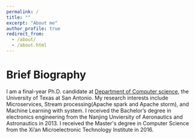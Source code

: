 ```yaml
---
permalink: /
title: ""
excerpt: "About me"
author_profile: true
redirect_from: 
  - /about/
  - /about.html
---
```

Brief Biography
====
I am a final-year Ph.D. candidate at [Department of Computer science](https://cs.utsa.edu/), the University of Texas at San Antonio. My research interests include Microservices, Stream processing(Apache spark and Apache storm), and Machine Learning with system. I received the Bachelor’s degree in electronics engineering from the Nanjing Unviersity of Aeronautics and Astronautics in 2013. I received the Master's degree in Computer Science from the Xi’an Microelectronic Technology Institute in 2016.

